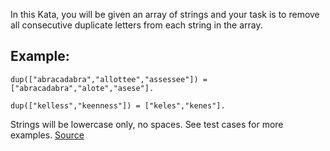 In this Kata, you will be given an array of strings and your task is to remove all consecutive duplicate letters from each string in the array.

## Example:
````
dup(["abracadabra","allottee","assessee"]) = ["abracadabra","alote","asese"].

dup(["kelless","keenness"]) = ["keles","kenes"].
````

Strings will be lowercase only, no spaces. See test cases for more examples.
[Source](https://www.codewars.com/kata/59f08f89a5e129c543000069)
